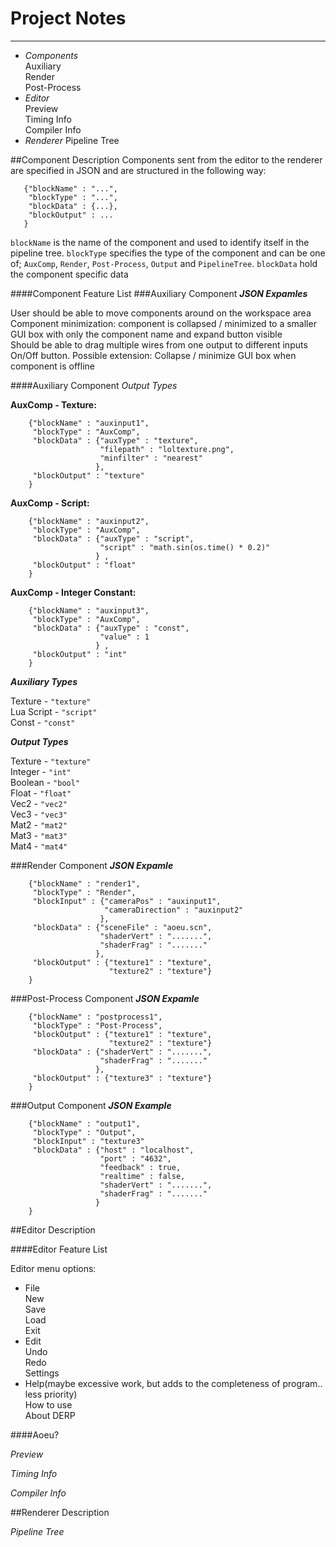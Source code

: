 
Project Notes
=============
----------------
* _Components_  
Auxiliary  
Render  
Post-Process  
* _Editor_  
Preview  
Timing Info  
Compiler Info  
* _Renderer_
Pipeline Tree

##Component Description
Components sent from the editor to the renderer are specified in JSON 
and are structured in the following way:

       {"blockName" : "...",  
        "blockType" : "...",  
        "blockData" : {...},  
        "blockOutput" : ...  
       }

`blockName` is the name of the component and used to identify itself in the pipeline tree. `blockType` specifies the type of the component and can be one of; `AuxComp`, `Render`, `Post-Process`, `Output` and `PipelineTree`. `blockData` hold the component specific data

####Component Feature List
###Auxiliary Component
**_JSON Expamles_**

User should be able to move components around on the workspace area
Component minimization: component is collapsed / minimized to a smaller GUI box with only the component name and expand button visible  
Should be able to drag multiple wires from one output to different inputs  
On/Off button. Possible extension: Collapse / minimize GUI box when component is offline  

####Auxiliary Component
_Output Types_

**AuxComp - Texture:**

        {"blockName" : "auxinput1",  
         "blockType" : "AuxComp",  
         "blockData" : {"auxType" : "texture",  
                        "filepath" : "loltexture.png",  
                        "minfilter" : "nearest"  
                       },  
         "blockOutput" : "texture"  
        }  

**AuxComp - Script:**

        {"blockName" : "auxinput2",  
         "blockType" : "AuxComp",  
         "blockData" : {"auxType" : "script",  
                        "script" : "math.sin(os.time() * 0.2)"  
                       } ,  
         "blockOutput" : "float"  
        }  
        
**AuxComp - Integer Constant:**

        {"blockName" : "auxinput3",  
         "blockType" : "AuxComp",  
         "blockData" : {"auxType" : "const",  
                        "value" : 1  
                       } ,  
         "blockOutput" : "int"  
        }  
        
**_Auxiliary Types_**

Texture - `"texture"`  
Lua Script - `"script"`  
Const - `"const"`  

**_Output Types_**

Texture - `"texture"`  
Integer - `"int"`  
Boolean - `"bool"`  
Float - `"float"`  
Vec2 - `"vec2"`  
Vec3 - `"vec3"`  
Mat2 - `"mat2"`  
Mat3 - `"mat3"`  
Mat4 - `"mat4"`

###Render Component
**_JSON Expamle_**

        {"blockName" : "render1",
         "blockType" : "Render",
         "blockInput" : {"cameraPos" : "auxinput1",
                         "cameraDirection" : "auxinput2"
                        },
         "blockData" : {"sceneFile" : "aoeu.scn",
                        "shaderVert" : ".......",
                        "shaderFrag" : "......."
                       },
         "blockOutput" : {"texture1" : "texture",
                          "texture2" : "texture"}
        }
        
###Post-Process Component
**_JSON Expamle_**

        {"blockName" : "postprocess1",
         "blockType" : "Post-Process",
         "blockOutput" : {"texture1" : "texture",
                          "texture2" : "texture"}
         "blockData" : {"shaderVert" : ".......",
                        "shaderFrag" : "......."
                       },
         "blockOutput" : {"texture3" : "texture"}
        }
        
###Output Component
**_JSON Example_**

        {"blockName" : "output1",
         "blockType" : "Output",
         "blockInput" : "texture3"
         "blockData" : {"host" : "localhost",
                        "port" : "4632",
                        "feedback" : true,
                        "realtime" : false,
                        "shaderVert" : ".......",
                        "shaderFrag" : "......."
                       }
        }
        
##Editor Description

####Editor Feature List

Editor menu options: 

* File  
New  
Save  
Load  
Exit
* Edit  
Undo  
Redo  
Settings
* Help(maybe excessive work, but adds to the completeness of program.. less priority)  
How to use  
About DERP  

####Aoeu?

_Preview_

_Timing Info_

_Compiler Info_

##Renderer Description

_Pipeline Tree_